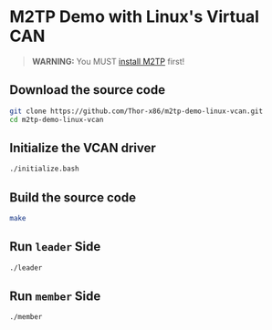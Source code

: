# M2TP Demo with Linux's Virtual CAN

> **WARNING:** You MUST [install M2TP](https://github.com/Thor-x86/m2tp#how-to-install) first!

## Download the source code

```bash
git clone https://github.com/Thor-x86/m2tp-demo-linux-vcan.git
cd m2tp-demo-linux-vcan
```

## Initialize the VCAN driver

```bash
./initialize.bash
```

## Build the source code

```bash
make
```

## Run `leader` Side

```bash
./leader
```

## Run `member` Side

```bash
./member
```
